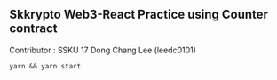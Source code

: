 ## Skkrypto Web3-React Practice using Counter contract

Contributor : SSKU 17 Dong Chang Lee (leedc0101)

`yarn && yarn start`
